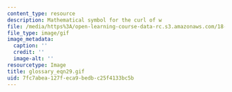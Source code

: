 ```yaml
---
content_type: resource
description: Mathematical symbol for the curl of w
file: /media/https%3A/open-learning-course-data-rc.s3.amazonaws.com/18-013a-calculus-with-applications-spring-2005/7fc7abea127feca9bedbc25f4133bc5b_glossary_eqn29.gif
file_type: image/gif
image_metadata:
  caption: ''
  credit: ''
  image-alt: ''
resourcetype: Image
title: glossary_eqn29.gif
uid: 7fc7abea-127f-eca9-bedb-c25f4133bc5b
---
```


